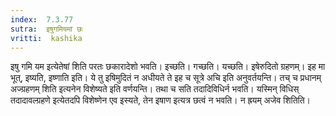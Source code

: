 ```yaml
---
index:  7.3.77
sutra:  इषुगमियमां छः
vritti:  kashika 
---
```


इषु गमि यम इत्येतेषां शिति परतः छकारादेशो भवति। इच्छति। गच्छति। यच्छति। इषेरुदितो ग्रहणम्। इह मा भूत्, इष्यति, इष्णाति इति। ये तु इषिमुदितं न अधीयते ते इह च सूत्रे अचि इति अनुवर्तयन्ति। तच् च प्रधानम् अज्ग्रहणम् शिति इत्यनेन विशेष्यते इति वर्णयन्ति। तथा च सति तदादिविधिर्न भवति। यस्मिन् विधिस् तदादावल्ग्रहणे इत्येतदपि विशेष्णेन एव इस्यते, तेन इषाण इत्यत्र छत्वं न भवति। न ह्रयम् अजेव शितिति।

